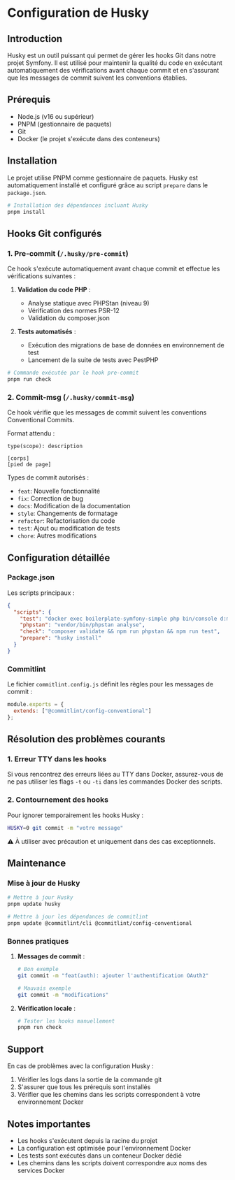 # Configuration de Husky

## Introduction

Husky est un outil puissant qui permet de gérer les hooks Git dans notre projet Symfony. Il est utilisé pour maintenir la qualité du code en exécutant automatiquement des vérifications avant chaque commit et en s'assurant que les messages de commit suivent les conventions établies.

## Prérequis

- Node.js (v16 ou supérieur)
- PNPM (gestionnaire de paquets)
- Git
- Docker (le projet s'exécute dans des conteneurs)

## Installation

Le projet utilise PNPM comme gestionnaire de paquets. Husky est automatiquement installé et configuré grâce au script `prepare` dans le `package.json`.

```bash
# Installation des dépendances incluant Husky
pnpm install
```

## Hooks Git configurés

### 1. Pre-commit (`/.husky/pre-commit`)

Ce hook s'exécute automatiquement avant chaque commit et effectue les vérifications suivantes :

1. **Validation du code PHP** :
   - Analyse statique avec PHPStan (niveau 9)
   - Vérification des normes PSR-12
   - Validation du composer.json

2. **Tests automatisés** :
   - Exécution des migrations de base de données en environnement de test
   - Lancement de la suite de tests avec PestPHP

```bash
# Commande exécutée par le hook pre-commit
pnpm run check
```

### 2. Commit-msg (`/.husky/commit-msg`)

Ce hook vérifie que les messages de commit suivent les conventions Conventional Commits.

Format attendu :
```
type(scope): description

[corps]
[pied de page]
```

Types de commit autorisés :
- `feat`: Nouvelle fonctionnalité
- `fix`: Correction de bug
- `docs`: Modification de la documentation
- `style`: Changements de formatage
- `refactor`: Refactorisation du code
- `test`: Ajout ou modification de tests
- `chore`: Autres modifications

## Configuration détaillée

### Package.json

Les scripts principaux :
```json
{
  "scripts": {
    "test": "docker exec boilerplate-symfony-simple php bin/console d:m:m --env=test --no-interaction && docker exec boilerplate-symfony-simple ./vendor/bin/pest",
    "phpstan": "vendor/bin/phpstan analyse",
    "check": "composer validate && npm run phpstan && npm run test",
    "prepare": "husky install"
  }
}
```

### Commitlint

Le fichier `commitlint.config.js` définit les règles pour les messages de commit :
```javascript
module.exports = {
  extends: ["@commitlint/config-conventional"]
};
```

## Résolution des problèmes courants

### 1. Erreur TTY dans les hooks

Si vous rencontrez des erreurs liées au TTY dans Docker, assurez-vous de ne pas utiliser les flags `-t` ou `-ti` dans les commandes Docker des scripts.

### 2. Contournement des hooks

Pour ignorer temporairement les hooks Husky :
```bash
HUSKY=0 git commit -m "votre message"
```

⚠️ À utiliser avec précaution et uniquement dans des cas exceptionnels.

## Maintenance

### Mise à jour de Husky

```bash
# Mettre à jour Husky
pnpm update husky

# Mettre à jour les dépendances de commitlint
pnpm update @commitlint/cli @commitlint/config-conventional
```

### Bonnes pratiques

1. **Messages de commit** :
   ```bash
   # Bon exemple
   git commit -m "feat(auth): ajouter l'authentification OAuth2"
   
   # Mauvais exemple
   git commit -m "modifications"
   ```

2. **Vérification locale** :
   ```bash
   # Tester les hooks manuellement
   pnpm run check
   ```

## Support

En cas de problèmes avec la configuration Husky :
1. Vérifier les logs dans la sortie de la commande git
2. S'assurer que tous les prérequis sont installés
3. Vérifier que les chemins dans les scripts correspondent à votre environnement Docker

## Notes importantes

- Les hooks s'exécutent depuis la racine du projet
- La configuration est optimisée pour l'environnement Docker
- Les tests sont exécutés dans un conteneur Docker dédié
- Les chemins dans les scripts doivent correspondre aux noms des services Docker